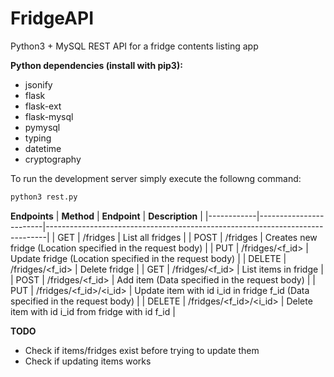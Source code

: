 # FridgeAPI
Python3 + MySQL REST API for a fridge contents listing app

**Python dependencies (install with pip3):**
* jsonify
* flask
* flask-ext
* flask-mysql 
* pymysql
* typing
* datetime
* cryptography

To run the development server simply execute the followng command:
```bash
python3 rest.py
```

**Endpoints**
| **Method** | **Endpoint**           | **Description**                                                              |
|------------|------------------------|------------------------------------------------------------------------------|
| GET        | /fridges               | List all fridges                                                             |
| POST       | /fridges               | Creates new fridge (Location specified in the request body)                  |
| PUT        | /fridges/<f_id>        | Update fridge (Location specified in the request body)                       |
| DELETE     | /fridges/<f_id>        | Delete fridge                                                                |
| GET        | /fridges/<f_id>        | List items in fridge                                                         |
| POST       | /fridges/<f_id>        | Add item (Data specified in the request body)                                |
| PUT        | /fridges/<f_id>/<i_id> | Update item with id i_id in fridge f_id (Data specified in the request body) |
| DELETE     | /fridges/<f_id>/<i_id> | Delete item with id i_id from fridge with id f_id                            |

**TODO**
* Check if items/fridges exist before trying to update them
* Check if updating items works

